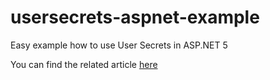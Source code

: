 # usersecrets-aspnet-example
Easy example how to use User Secrets in ASP.NET 5

You can find the related article [here](https://medium.com/p/f142f9360e19/edit)
